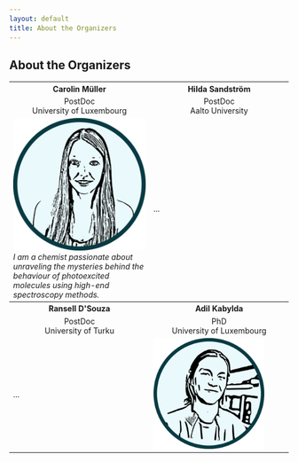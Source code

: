 ```yaml
---
layout: default
title: About the Organizers
---
```


## About the Organizers

<table>
<tr>
  <th> Carolin Müller </th>
  <th> Hilda Sandström </th>
</tr>
<tr>
  <td width="300", style='text-align:center; vertical-align:middle'> 
    PostDoc <br> University of Luxembourg 
  </td>
  <td width="300", style='text-align:center; vertical-align:middle'> 
    PostDoc <br> Aalto University
  </td>
</tr>
<tr>
  <td width="300"> 
    <img width=250 src='https://raw.githubusercontent.com/ESTML/ESTML.github.io/main/assets/img/carolin_mueller.png'> <br>
   <i> I am a chemist passionate about unraveling the mysteries behind the behaviour of photoexcited molecules using high-end spectroscopy methods. </i> <br>
  </td>
<td> ... </td>
</tr>

<tr>
  <th> Ransell D'Souza </th>
  <th> Adil Kabylda </th>
</tr> 
<tr>
  <td width="300", style='text-align:center; vertical-align:middle'> 
    PostDoc <br> University of Turku 
  </td>
  <td width="300", style='text-align:center; vertical-align:middle'> 
    PhD <br> University of Luxembourg
  </td>
</tr>
<tr>
<td> ... </td>
  <td> 
    <img width=200 src='https://raw.githubusercontent.com/ESTML/ESTML.github.io/main/assets/img/adil_kabylda.png'>
  </td>
</tr>
</table>


